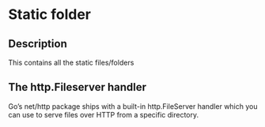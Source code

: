 # Static folder

## Description
This contains all the static files/folders

## The http.Fileserver handler
Go’s net/http package ships with a built-in http.FileServer handler which you can use to
serve files over HTTP from a specific directory.